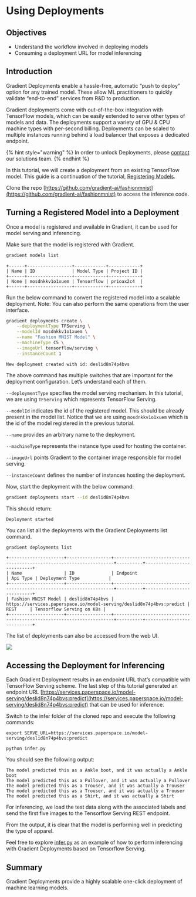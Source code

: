 # Using Deployments

## Objectives 

* Understand the workflow involved in deploying models 
* Consuming a deployment URL for model inferencing

## Introduction

Gradient Deployments enable a hassle-free, automatic “push to deploy” option for any trained model. These allow ML practitioners to quickly validate “end-to-end” services from R&D to production.

Gradient deployments come with out-of-the-box integration with TensorFlow models, which can be easily extended to serve other types of models and data. The deployments support a variety of GPU & CPU machine types with per-second billing. Deployments can be scaled to multiple instances running behind a load balancer that exposes a dedicated endpoint.

{% hint style="warning" %}
In order to unlock Deployments, please [contact](https://info.paperspace.com/contact-sales-gradient) our solutions team.
{% endhint %}

In this tutorial, we will create a deployment from an existing TensorFlow model. This guide is a continuation of the tutorial, [Registering Models](registering-models-in-gradient.md).

Clone the repo [https://github.com/gradient-ai/fashionmnist](https://github.com/gradient-ai/fashionmnist) to access the inference code.

## Turning a Registered Model into a Deployment 

Once a model is registered and available in Gradient, it can be used for model serving and inferencing.

Make sure that the model is registered with Gradient.

```bash
gradient models list
```

```text
+------+-----------------+------------+------------+
| Name | ID              | Model Type | Project ID |
+------+-----------------+------------+------------+
| None | mosdnkkv1o1xuem | Tensorflow | prioax2c4  |
+------+-----------------+------------+------------+
```

Run the below command to convert the registered model into a scalable deployment. Note: You can also perform the same operations from the user interface.

```bash
gradient deployments create \
    --deploymentType TFServing \
    --modelId mosdnkkv1o1xuem \
    --name "Fashion MNIST Model" \
    --machineType C5 \
    --imageUrl tensorflow/serving \
    --instanceCount 1
```

`New deployment created with id: deslid8n74p4bvs`

The above command has multiple switches that are important for the deployment configuration. Let’s understand each of them.

`--deploymentType` specifies the model serving mechanism. In this tutorial, we are using `TFServing` which represents TensorFlow Serving.

`--modelId` indicates the id of the registered model. This should be already present in the model list. Notice that we are using `mosdnkkv1o1xuem` which is the id of the model registered in the previous tutorial.

`--name` provides an arbitrary name to the deployment.

`--machineType` represents the instance type used for hosting the container.

`--imageUrl` points Gradient to the container image responsible for model serving.

`--instanceCount` defines the number of instances hosting the deployment.

Now, start the deployment with the below command:

```bash
gradient deployments start --id deslid8n74p4bvs
```

This should return:

```text
Deployment started
```

You can list all the deployments with the Gradient Deployments list command.

```bash
gradient deployments list
```

```text
+---------------------+-----------------+----------------------------------------------------------------------+----------+---------------------------+
| Name                | ID              | Endpoint                                                             | Api Type | Deployment Type           | 
+---------------------+-----------------+----------------------------------------------------------------------+----------+---------------------------+ 
| Fashion MNIST Model | deslid8n74p4bvs | https://services.paperspace.io/model-serving/deslid8n74p4bvs:predict | REST     | Tensorflow Serving on K8s | 
+---------------------+-----------------+----------------------------------------------------------------------+----------+---------------------------+
```

The list of deployments can also be accessed from the web UI.

![](../../.gitbook/assets/grad-deploy-0.jpg)

## Accessing the Deployment for Inferencing

Each Gradient Deployment results in an endpoint URL that’s compatible with TensorFlow Serving scheme. The last step of this tutorial generated an endpoint URL [https://services.paperspace.io/model-serving/deslid8n74p4bvs:predict](https://services.paperspace.io/model-serving/deslid8n74p4bvs:predict) that can be used for inference.

Switch to the infer folder of the cloned repo and execute the following commands:

```text
export SERVE_URL=https://services.paperspace.io/model-serving/deslid8n74p4bvs:predict
```

```text
python infer.py
```

You should see the following output:

```text
The model predicted this as a Ankle boot, and it was actually a Ankle boot
The model predicted this as a Pullover, and it was actually a Pullover
The model predicted this as a Trouser, and it was actually a Trouser
The model predicted this as a Trouser, and it was actually a Trouser
The model predicted this as a Shirt, and it was actually a Shirt
```

For inferencing, we load the test data along with the associated labels and send the first five images to the Tensorflow Serving REST endpoint. 

From the output, it is clear that the model is performing well in predicting the type of apparel.

Feel free to explore [infer.py](https://github.com/janakiramm/fashionmnist/blob/master/infer/infer.py) as an example of how to perform inferencing with Gradient Deployments based on Tensorflow Serving.

## Summary 

Gradient Deployments provide a highly scalable one-click deployment of machine learning models.

